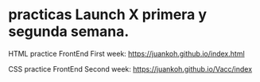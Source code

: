# practicas Launch X primera y segunda semana.


HTML practice FrontEnd First week: https://juankoh.github.io/index.html




CSS practice FrontEnd Second week: https://juankoh.github.io/Vacc/index
